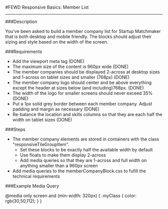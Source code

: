 #FEWD Responsive Basics: Member List

---


###Description

You've been asked to build a member company list for Startup Matchmaker that is both desktop and mobile friendly. The blocks should adjust their sizing and style based on the width of the screen.


###Requirements
* Add the viewport meta tag <meta name="viewport" content="width=device-width, initial-scale=1"> (DONE)
* The maximum size of the content is 960px wide (DONE)
* The member companies should be displayed 2-across at desktop sizes and 1-across on tablet sizes and smaller (768px) (DONE)
* The member company logo should center and be above everything except the header at sizes below (and including)768px. (DONE)
* The width of the logo for smaller screens should never exceed 35% (DONE)
* Put a 1px solid grey border between each member company.  Adjust padding and margin as necessary (DONE)
* Re-balance the location and skills columns so that they are each half the width on tablet sizes (DONE)


###Steps

* The member company elements are stored in containers with the class "responsiveTileGroupItem".
    * Set these blocks to be exactly half the available width by default
    * Use floats to make them display 2-across
    * Add media queries so that they are 1-across and full width on anything smaller than a 960px screen
* Add media queries to the memberCompanyBlock.css to fufill the technical requirements


###Example Media Query

@media only screen and (min-width: 320px) {
    .myClass {
        color: rgb(30,50,112);
    }
}